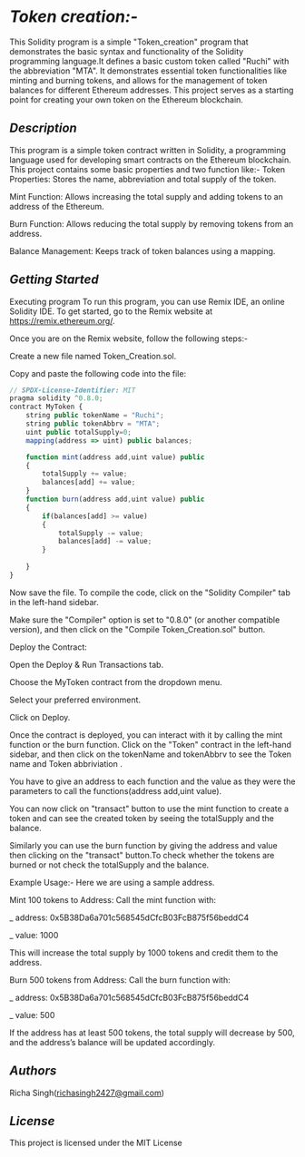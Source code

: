 # _Token creation:-_

This Solidity program is a simple "Token_creation" program that demonstrates the basic syntax and functionality of the Solidity programming language.It defines a basic custom token called "Ruchi" with the abbreviation "MTA". It demonstrates essential token functionalities like minting and burning tokens, and allows for the management of token balances for different Ethereum addresses. This project serves as a starting point for creating your own token on the Ethereum blockchain.

## _Description_
This program is a simple token contract written in Solidity, a programming language used for developing smart contracts on the Ethereum blockchain. This project contains some basic properties and two function like:-
Token Properties: Stores the name, abbreviation and total supply of the token.

Mint Function: Allows increasing the total supply and adding tokens to an address of the Ethereum.

Burn Function: Allows reducing the total supply by removing tokens from an address.

Balance Management: Keeps track of token balances using a mapping.

## _Getting Started_
Executing program
To run this program, you can use Remix IDE, an online Solidity IDE. To get started, go to the Remix website at https://remix.ethereum.org/.

Once you are on the Remix website, follow the following steps:-

Create a new file named Token_Creation.sol.

Copy and paste the following code into the file:
```javascript
// SPDX-License-Identifier: MIT
pragma solidity ^0.8.0;
contract MyToken {
    string public tokenName = "Ruchi";
    string public tokenAbbrv = "MTA";
    uint public totalSupply=0;
    mapping(address => uint) public balances;

    function mint(address add,uint value) public 
    {
        totalSupply += value;
        balances[add] += value;
    }
    function burn(address add,uint value) public 
    {
        if(balances[add] >= value)
        {
            totalSupply -= value;
            balances[add] -= value; 
        }
        
    }
}
```
Now save the file.
To compile the code, click on the "Solidity Compiler" tab in the left-hand sidebar. 

Make sure the "Compiler" option is set to "0.8.0" (or another compatible version), and then click on the "Compile Token_Creation.sol" button.

Deploy the Contract:

Open the Deploy & Run Transactions tab.

Choose the MyToken contract from the dropdown menu.

Select your preferred environment.

Click on Deploy.

Once the contract is deployed, you can interact with it by calling the mint function or the burn function. Click on the "Token" contract in the left-hand sidebar, and then click on the tokenName and tokenAbbrv to see the Token name and Token abbriviation .

You have to give an address to each function and the value as they were the parameters to call the functions(address add,uint value).

You can now click on "transact" button to use the mint function to create a token and can see the created token by seeing the totalSupply and the balance.

Similarly you can use the burn function by giving the address and value then clicking on the "transact" button.To check whether the tokens are burned or not check the totalSupply and the balance.


Example Usage:-
Here we are using a sample address.

Mint 100 tokens to Address:
Call the mint function with:

_ address: 0x5B38Da6a701c568545dCfcB03FcB875f56beddC4

_ value: 1000

This will increase the total supply by 1000 tokens and credit them to the address.

Burn 500 tokens from Address:
Call the burn function with:

_ address: 0x5B38Da6a701c568545dCfcB03FcB875f56beddC4

_ value: 500

If the address has at least 500 tokens, the total supply will decrease by 500, and the address’s balance will be updated accordingly.

## _Authors_
Richa Singh(richasingh2427@gmail.com)

## _License_
This project is licensed under the MIT License

